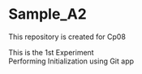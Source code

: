 # Sample_A2
This repository is created  for Cp08


This is the 1st Experiment  
Performing Initialization using Git app
